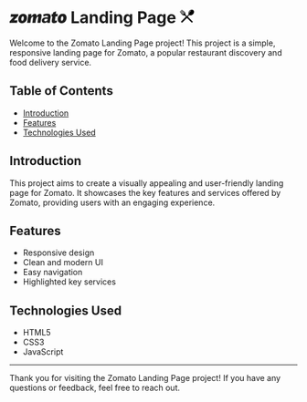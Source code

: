 # <img src="./assets/logo-black.png" alt="Spoon and Fork" width="100px" > Landing Page <img src="./public/spoon_fork.png" alt="Spoon and Fork" width="25px" height="25px">

Welcome to the Zomato Landing Page project! This project is a simple, responsive landing page for Zomato, a popular restaurant discovery and food delivery service.

## Table of Contents

- [Introduction](#introduction)
- [Features](#features)
- [Technologies Used](#technologies-used)

## Introduction

This project aims to create a visually appealing and user-friendly landing page for Zomato. It showcases the key features and services offered by Zomato, providing users with an engaging experience.

## Features

- Responsive design
- Clean and modern UI
- Easy navigation
- Highlighted key services

## Technologies Used

- HTML5
- CSS3
- JavaScript


---

Thank you for visiting the Zomato Landing Page project! If you have any questions or feedback, feel free to reach out.
